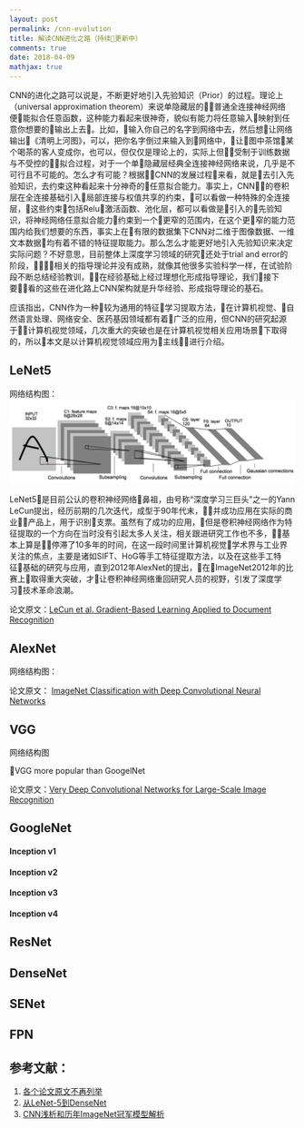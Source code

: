 ```yaml
---
layout: post
permalink: /cnn-evolution
title: 解读CNN进化之路（持续更新中）
comments: true
date: 2018-04-09
mathjax: true
---
```


CNN的进化之路可以说是，不断更好地引入先验知识（Prior）的过程。理论上（universal approximation theorem）来说单隐藏层的普通全连接神经网络便能拟合任意函数，这种能力看起来很神奇，貌似有能力将任意输入映射到任意你想要的输出上去。比如，输入你自己的名字到网络中去，然后想让网络输出《清明上河图》，可以，把你名字倒过来输入到网络中，让图中茶馆某个喝茶的客人变成你，也可以，但仅仅是理论上的，实际上但受制于训练数据与不受控的拟合过程，对于一个单隐藏层经典全连接神经网络来说，几乎是不可行且不可能的。怎么才有可能？根据CNN的发展过程来看，就是去引入先验知识，去约束这种看起来十分神奇的任意拟合能力。事实上，CNN的卷积层在全连接基础引入局部连接与权值共享的约束，可以看做一种特殊的全连接层，这些约束包括Relu激活函数、池化层，都可以看做是引入的先验知识，将神经网络任意拟合能力约束到一个更窄的范围内，在这个更窄的能力范围内给我们想要的东西，事实上在有限的数据集下CNN对二维于图像数据、一维文本数据均有着不错的特征提取能力。那么怎么才能更好地引入先验知识来决定实际问题？不好意思，目前整体上深度学习领域的研究还处于trial and error的阶段，相关的指导理论并没有成熟，就像其他很多实验科学一样，在试验阶段不断总结经验教训，在经验基础上经过理想化形成指导理论，我们接下要看的这些在进化路上CNN架构就是升华经验、形成指导理论的基石。

应该指出，CNN作为一种较为通用的特征学习提取方法，在计算机视觉、自然语言处理、网络安全、医药基因领域都有着广泛的应用，但CNN的研究起源于计算机视觉领域，几次重大的突破也是在计算机视觉相关应用场景下取得的，所以本文是以计算机视觉领域应用为主线进行介绍。

## LeNet5
网络结构图：![LeNet5](../assets/images/lenet5.jpeg)

LeNet5是目前公认的卷积神经网络鼻祖，由号称“深度学习三巨头”之一的Yann LeCun提出，经历前期的几次迭代，成型于90年代末，并成功应用在实际的商业产品上，用于识别支票。虽然有了成功的应用，但是卷积神经网络作为特征提取的一个方向在当时没有引起太多人关注，相关跟进研究工作也不多，基本上算是停滞了10多年的时间，在这一段时间里计算机视觉学术界与工业界关注的焦点，主要是诸如SIFT、HoG等手工特征提取方法，以及在这些手工特征基础的研究与应用，直到2012年AlexNet的提出，在ImageNet2012年的比赛上取得重大突破，才让卷积神经网络重回研究人员的视野，引发了深度学习技术革命浪潮。

论文原文：[LeCun et al. Gradient-Based Learning Applied to Document Recognition](http://10.3.200.202/cache/7/03/yann.lecun.com/b1a1c4acb57f1b447bfe36e103910875/lecun-01a.pdf)

## AlexNet
网络结构图：

论文原文：
[ImageNet Classification with Deep Convolutional Neural Networks](https://www.cs.toronto.edu/~fritz/absps/imagenet.pdf)
## VGG
网络结构图

VGG more popular than GoogelNet

论文原文：[Very Deep Convolutional Networks for Large-Scale Image Recognition](https://arxiv.org/pdf/1409.1556.pdf)
## GoogleNet
#### Inception v1
#### Inception v2
#### Inception v3
#### Inception v4
## ResNet
## DenseNet
## SENet
## FPN

## 参考文献：
1. [各个论文原文不再列举]()
2. [从LeNet-5到DenseNet](https://zhuanlan.zhihu.com/p/31006686)
3. [CNN浅析和历年ImageNet冠军模型解析](http://www.infoq.com/cn/articles/cnn-and-imagenet-champion-model-analysis)